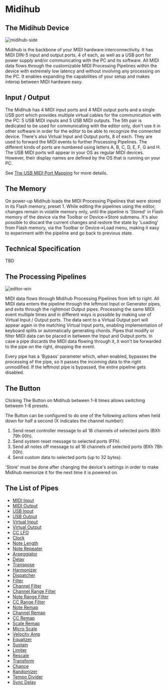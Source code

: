 # Midihub

## The Midihub Device

![midihub-side](https://blokas.io/images/midihub/midihub-side.jpg)

Midihub is the backbone of your MIDI hardware interconnectivity. It has MIDI DIN-5 input and output ports, 4 of each, as well as a USB port for power supply and/or communicating with the PC and its software. All MIDI data flows through the customizable MIDI Processing Pipelines within the device with extremely low latency and without involving any processing on the PC. It enables expanding the capabilities of your setup and makes interop between MIDI hardware easy.

## Input / Output

The Midihub has 4 MIDI input ports and 4 MIDI output ports and a single USB port which provides multiple virtual cables for the communication with the PC: 5 USB MIDI inputs and 5 USB MIDI outputs. The 5th pair is dedicated to be used for communicating with the editor only, don't use it in other software in order for the editor to be able to recognize the connected device. There's also Virtual Input and Output ports, 8 of each. They are used to forward the MIDI events to further Processing Pipelines. The different kinds of ports are numbered using letters A, B, C, D, E, F, G and H. The USB MIDI ports will appear in your OS as regular MIDI devices. However, their display names are defined by the OS that is running on your PC.

See [The USB MIDI Port Mapping](the_usb_midi_port_mapping) for more details.

## The Memory

On power-up Midihub loads the MIDI Processing Pipelines that were stored in its Flash memory, preset 1. While editing the pipelines using the editor, changes remain in volatile memory only, until the pipeline is 'Stored' in Flash memory of the device via the Toolbar or Device->Store submenu. It's also possible to discard the current changes and restore the state by 'Loading' from Flash memory, via the Toolbar or Device->Load menu, making it easy to experiment with the pipeline and go back to previous state.

## Technical Specification

TBD

## The Processing Pipelines

![editor-win](https://blokas.io/images/midihub/midihub-editor-win.png)

MIDI data flows through Midihub Processing Pipelines from left to right. All MIDI data enters the pipeline through the leftmost Input or Generator pipes, and exits through the rightmost Output pipes. Processing the same MIDI event multiple times and in different ways is possible by making use of Virtual Input / Output ports. The data sent to a Virtual Output port will appear again in the matching Virtual Input ports, enabling implementation of keyboard splits or automatically generating chords. Pipes that modify or filter MIDI data can be placed in between the Input and Output ports. In case a pipe discards the MIDI data flowing through it, it won't be forwarded to the pipe on the right, dropping the event.

Every pipe has a 'Bypass' parameter which, when enabled, bypasses the processing of the pipe, so it passes the incoming data to the right unmodified. If the leftmost pipe is bypassed, the entire pipeline gets disabled.

## The Button

Clicking The Button on Midihub between 1-8 times allows switching between 1-8 presets.

The Button can be configured to do one of the following actions when held down for half a second (X indicates the channel number):

1. Send reset controller message to all 16 channels of selected ports (BXh 79h 00h).
2. Send system reset message to selected ports (FFh).
3. Send all notes off message to all 16 channels of selected ports (BXh 7Bh 00h).
4. Send custom data to selected ports (up to 32 bytes).

'Store' must be done after changing the device's settings in order to make Midihub memorize it for the next time it is powered on.

## The List of Pipes

* [MIDI Input](midi_input)
* [MIDI Output](midi_output)
* [USB Input](usb_input)
* [USB Output](usb_output)
* [Virtual Input](virtual_input)
* [Virtual Output](virtual_output)
* [CC LFO](cc_lfo)
* [Clock](clock)
* [Note Length](note_length)
* [Note Repeater](note_repeater)
* [Arpeggiator](arpeggiator)
* [Delay](delay)
* [Transpose](transpose)
* [Harmonizer](harmonizer)
* [Dispatcher](dispatcher)
* [Filter](filter)
* [Channel Filter](filter_ch)
* [Channel Range Filter](filter_range_ch)
* [Note Range Filter](filter_range_note)
* [CC Range Filter](filter_range_cc)
* [Note Remap](note_remap)
* [Channel Remap](channel_remap)
* [CC Remap](cc_remap)
* [Scale Remap](scale_remap)
* [Micro Scale](micro_scale)
* [Velocity Amp](velocity_amp)
* [Equalizer](equalizer)
* [Sustain](sustain)
* [Limiter](limiter)
* [Rescale](rescale)
* [Transform](transform)
* [Chance](chance)
* [Randomizer](randomizer)
* [Tempo Divider](tempo_divider)
* [Sync Delay](sync_delay)
